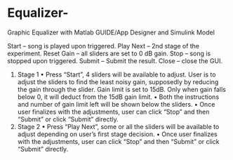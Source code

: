 # Equalizer-
Graphic Equalizer with Matlab GUIDE/App Designer and Simulink Model

Start – song is played upon triggered.
Play Next – 2nd stage of the experiment.
Reset Gain – all sliders are set to 0 dB gain.
Stop – song is stopped upon triggered.
Submit – Submit the result.
Close – close the GUI.
1)	Stage 1
•	Press “Start”, 4 sliders will be available to adjust. User is to adjust the sliders to find the least noisy gain, supposedly by reducing the gain through the slider. Gain limit is set to 15dB. Only when gain falls below 0, it will deduct from the 15dB gain limit. 
•	Both the instructions and number of gain limit left will be shown below the sliders.
•	Once user finalizes with the adjustments, user can click “Stop” and then “Submit” or click “Submit” directly.
2)	Stage 2
•	Press “Play Next”, some or all the sliders will be available to adjust depending on user’s first stage decision. 
•	Once user finalizes with the adjustments, user can click “Stop” and then “Submit” or click “Submit” directly.
